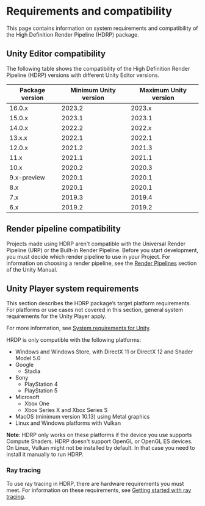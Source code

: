 # Requirements and compatibility

This page contains information on system requirements and compatibility of the High Definition Render Pipeline (HDRP) package.

## Unity Editor compatibility

The following table shows the compatibility of the High Definition Render Pipeline (HDRP) versions with different Unity Editor versions.

| **Package version** | **Minimum Unity version** | **Maximum Unity version** |
| --------------- | --------------------- | --------------------- |
| 16.0.x          | 2023.2                | 2023.x                |
| 15.0.x          | 2023.1                | 2023.1                |
| 14.0.x          | 2022.2                | 2022.x                |
| 13.x.x          | 2022.1                | 2022.1                |
| 12.0.x          | 2021.2                | 2021.3                |
| 11.x            | 2021.1                | 2021.1                |
| 10.x            | 2020.2                | 2020.3                |
| 9.x-preview     | 2020.1                | 2020.1                |
| 8.x             | 2020.1                | 2020.1                |
| 7.x             | 2019.3                | 2019.4                |
| 6.x             | 2019.2                | 2019.2                |

## Render pipeline compatibility

Projects made using HDRP aren't compatible with the Universal Render Pipeline (URP) or the Built-in Render Pipeline. Before you start development, you must decide which render pipeline to use in your Project. For information on choosing a render pipeline, see the [Render Pipelines](https://docs.unity3d.com/2019.3/Documentation/Manual/render-pipelines.html) section of the Unity Manual.

## Unity Player system requirements

This section describes the HDRP package’s target platform requirements. For platforms or use cases not covered in this section, general system requirements for the Unity Player apply.

For more information, see [System requirements for Unity](https://docs.unity3d.com/Manual/system-requirements.html).

HRDP is only compatible with the following platforms:

- Windows and Windows Store, with DirectX 11 or DirectX 12 and Shader Model 5.0
- Google
  - Stadia
- Sony
  - PlayStation 4
  - PlayStation 5
- Microsoft
  - Xbox One
  - Xbox Series X and Xbox Series S
- MacOS (minimum version 10.13) using Metal graphics
- Linux and Windows platforms with Vulkan

**Note**: HDRP only works on these platforms if the device you use supports Compute Shaders. HDRP doesn't support OpenGL or OpenGL ES devices. On Linux, Vulkan might not be installed by default. In that case you need to install it manually to run HDRP.

### Ray tracing

To use ray tracing in HDRP, there are hardware requirements you must meet. For information on these requirements, see [Getting started with ray tracing](Ray-Tracing-Getting-Started.md#HardwareRequirements).
